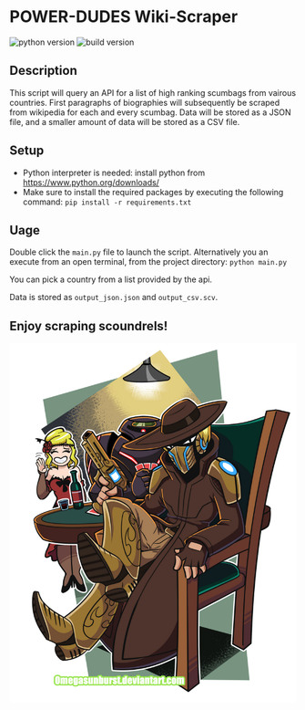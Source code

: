# POWER-DUDES Wiki-Scraper
![python version](https://img.shields.io/badge/python-v3.12.1-green?logo=python) ![build version](https://img.shields.io/badge/build-v0.06-blue)

## Description
This script will query an API for a list of high ranking scumbags from vairous countries.
First paragraphs of biographies will subsequently be scraped from wikipedia for each and every scumbag.
Data will be stored as a JSON file, and a smaller amount of data will be stored as a CSV file.

## Setup
- Python interpreter is needed: install python from https://www.python.org/downloads/
- Make sure to install the required packages by executing the following command: `pip install -r requirements.txt`

## Uage
Double click the `main.py` file to launch the script.
Alternatively you an execute from an open terminal, from the project directory: `python main.py`

You can pick a country from a list provided by the api.

Data is stored as `output_json.json` and `output_csv.scv`.

## Enjoy scraping scoundrels!
![alt text](image.png)